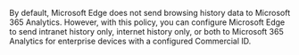 By default, Microsoft Edge does not send browsing history data to Microsoft 365 Analytics.  However, with this policy, you can configure Microsoft Edge to send intranet history only, internet history only, or both to Microsoft 365 Analytics for enterprise devices with a configured Commercial ID.